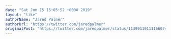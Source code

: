 ```yaml
---
date: "Sat Jun 15 15:05:52 +0000 2019"
layout: "like"
authorName: "Jared Palmer"
authorUrl: "https://twitter.com/jaredpalmer"
originalPost: "https://twitter.com/jaredpalmer/status/1139911911116607491"
---
```


